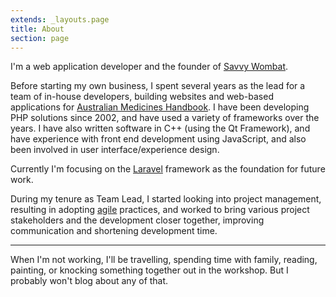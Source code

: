```yaml
---
extends: _layouts.page
title: About
section: page
---
```


I'm a web application developer and the founder of [Savvy Wombat](https://savvywombat.com.au).

Before starting my own business, I spent several years as the lead for a team of in-house developers, building
websites and web-based applications for [Australian Medicines Handbook](https://www.amh.net.au). I have been developing
PHP solutions since 2002, and have used a variety of frameworks over the years. I have also written software in C++ 
(using the Qt Framework), and have experience with front end development using JavaScript, and also been involved in
user interface/experience design.

Currently I'm focusing on the [Laravel](https://laravel.com) framework as the foundation for future work.

During my tenure as Team Lead, I started looking into project management, resulting in adopting 
[agile](http://agilemanifesto.org/) practices, and worked to bring various project stakeholders and the development 
closer together, improving communication and shortening development time.

---

When I'm not working, I'll be travelling, spending time with family, reading, painting, 
or knocking something together out in the workshop. But I probably won't blog about any of that.